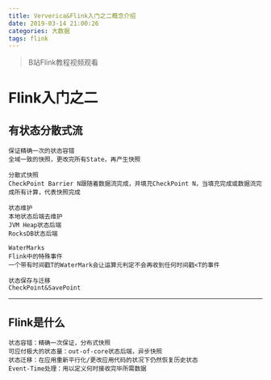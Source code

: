 ```yaml
---
title: Ververica&Flink入门之二概念介绍
date: 2019-03-14 21:00:26
categories: 大数据
tags: flink
---
```


> B站Flink教程视频观看

<!-- more -->

# Flink入门之二

## 有状态分散式流
```
保证精确一次的状态容错
全域一致的快照，更改完所有State，再产生快照 

分散式快照
CheckPoint Barrier N跟随着数据流完成，并填充CheckPoint N，当填充完成或数据流完成所有计算，代表快照完成

状态维护
本地状态后端去维护
JVM Heap状态后端
RocksDB状态后端

WaterMarks
Flink中的特殊事件
一个带有时间戳T的WaterMark会让运算元判定不会再收到任何时间戳<T的事件

状态保存与迁移
CheckPoint&SavePoint
```

---

## Flink是什么
```
状态容错：精确一次保证，分布式快照
可应付极大的状态量：out-of-core状态后端，异步快照
状态迁移：在应用重新平行化/更改应用代码的状况下仍然恢复历史状态
Event-Time处理：用以定义何时接收完毕所需数据
```
